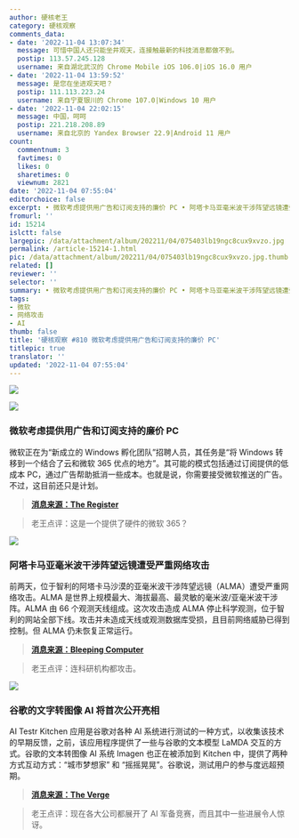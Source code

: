```yaml
---
author: 硬核老王
category: 硬核观察
comments_data:
- date: '2022-11-04 13:07:34'
  message: 可惜中国人还只能坐井观天，连接触最新的科技消息都做不到。
  postip: 113.57.245.128
  username: 来自湖北武汉的 Chrome Mobile iOS 106.0|iOS 16.0 用户
- date: '2022-11-04 13:59:52'
  message: 是您在坐进观天吧？
  postip: 111.113.223.24
  username: 来自宁夏银川的 Chrome 107.0|Windows 10 用户
- date: '2022-11-04 22:02:15'
  message: 中国，呵呵
  postip: 221.218.208.89
  username: 来自北京的 Yandex Browser 22.9|Android 11 用户
count:
  commentnum: 3
  favtimes: 0
  likes: 0
  sharetimes: 0
  viewnum: 2821
date: '2022-11-04 07:55:04'
editorchoice: false
excerpt: • 微软考虑提供用广告和订阅支持的廉价 PC • 阿塔卡马亚毫米波干涉阵望远镜遭受严重网络攻击 • 谷歌的文字转图像 AI 将首次公开亮相
fromurl: ''
id: 15214
islctt: false
largepic: /data/attachment/album/202211/04/075403lb19ngc8cux9xvzo.jpg
permalink: /article-15214-1.html
pic: /data/attachment/album/202211/04/075403lb19ngc8cux9xvzo.jpg.thumb.jpg
related: []
reviewer: ''
selector: ''
summary: • 微软考虑提供用广告和订阅支持的廉价 PC • 阿塔卡马亚毫米波干涉阵望远镜遭受严重网络攻击 • 谷歌的文字转图像 AI 将首次公开亮相
tags:
- 微软
- 网络攻击
- AI
thumb: false
title: '硬核观察 #810 微软考虑提供用广告和订阅支持的廉价 PC'
titlepic: true
translator: ''
updated: '2022-11-04 07:55:04'
---
```


![](/data/attachment/album/202211/04/075403lb19ngc8cux9xvzo.jpg)


![](/data/attachment/album/202211/04/075415q0saz2n7669psv23.jpg)


### 微软考虑提供用广告和订阅支持的廉价 PC


微软正在为“新成立的 Windows 孵化团队”招聘人员，其任务是“将 Windows 转移到一个结合了云和微软 365 优点的地方”。其可能的模式包括通过订阅提供的低成本 PC，通过广告帮助抵消一些成本。也就是说，你需要接受微软推送的广告。不过，这目前还只是计划。



> 
> **[消息来源：The Register](https://www.theregister.com/2022/11/02/microsoft_windows_pc_ads/)**
> 
> 
> 



> 
> 老王点评：这是一个提供了硬件的微软 365？
> 
> 
> 


![](/data/attachment/album/202211/04/075424mm0ioeaadg9099mo.jpg)


### 阿塔卡马亚毫米波干涉阵望远镜遭受严重网络攻击


前两天，位于智利的阿塔卡马沙漠的亚毫米波干涉阵望远镜（ALMA）遭受严重网络攻击。ALMA 是世界上规模最大、海拔最高、最灵敏的毫米波/亚毫米波干涉阵。ALMA 由 66 个观测天线组成。这次攻击造成 ALMA 停止科学观测，位于智利的网站全部下线。攻击并未造成天线或观测数据库受损，且目前网络威胁已得到控制。但 ALMA 仍未恢复正常运行。



> 
> **[消息来源：Bleeping Computer](https://www.bleepingcomputer.com/news/security/alma-observatory-shuts-down-operations-due-to-a-cyberattack/)**
> 
> 
> 



> 
> 老王点评：连科研机构都攻击。
> 
> 
> 


![](/data/attachment/album/202211/04/075443agfnbbxn14bb4fkz.jpg)


### 谷歌的文字转图像 AI 将首次公开亮相


AI Testr Kitchen 应用是谷歌对各种 AI 系统进行测试的一种方式，以收集该技术的早期反馈，之前，该应用程序提供了一些与谷歌的文本模型 LaMDA 交互的方式。谷歌的文本转图像 AI 系统 Imagen 也正在被添加到 Kitchen 中，提供了两种方式互动方式：“城市梦想家” 和 “摇摇晃晃”。谷歌说，测试用户的参与度远超预期。



> 
> **[消息来源：The Verge](https://www.theverge.com/2022/11/2/23434361/google-text-to-image-ai-model-imagen-test-kitchen-app)**
> 
> 
> 



> 
> 老王点评：现在各大公司都展开了 AI 军备竞赛，而且其中一些进展令人惊讶。
> 
> 
>